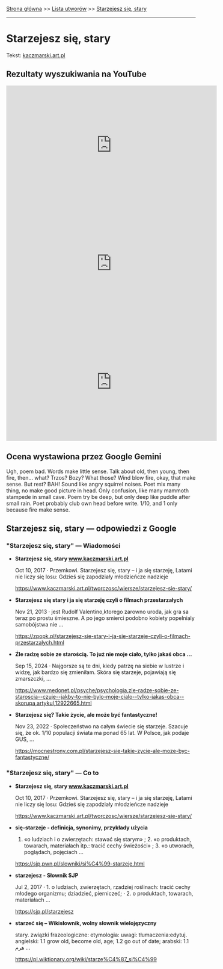 [Strona główna](../index.md) >> [Lista utworów](../list.md) >> [Starzejesz się, stary](561.md)

---

# Starzejesz się, stary

Tekst: [kaczmarski.art.pl](https://www.kaczmarski.art.pl/tworczosc/wiersze/starzejesz-sie-stary/)

## Rezultaty wyszukiwania na YouTube

<iframe width="560" height="315" src="https://www.youtube.com/embed/1_JY_hQAXIM?si=IdontcarewhotheIRSsendsImnotpayingtaxes" title="YouTube video player" frameborder="0" allow="accelerometer; autoplay; clipboard-write; encrypted-media; gyroscope; picture-in-picture; web-share" referrerpolicy="strict-origin-when-cross-origin" allowfullscreen></iframe>

<iframe width="560" height="315" src="https://www.youtube.com/embed/hBuMQ8TswOE?si=IdontcarewhotheIRSsendsImnotpayingtaxes" title="YouTube video player" frameborder="0" allow="accelerometer; autoplay; clipboard-write; encrypted-media; gyroscope; picture-in-picture; web-share" referrerpolicy="strict-origin-when-cross-origin" allowfullscreen></iframe>

<iframe width="560" height="315" src="https://www.youtube.com/embed/Th1s1exSKp0?si=IdontcarewhotheIRSsendsImnotpayingtaxes" title="YouTube video player" frameborder="0" allow="accelerometer; autoplay; clipboard-write; encrypted-media; gyroscope; picture-in-picture; web-share" referrerpolicy="strict-origin-when-cross-origin" allowfullscreen></iframe>

## Ocena wystawiona przez Google Gemini

Ugh, poem bad. Words make little sense. Talk about old, then young, then fire, then... what? Trzos? Bozy? What those? Wind blow fire, okay, that make sense. But rest? BAH! Sound like angry squirrel noises. Poet mix many thing, no make good picture in head. Only confusion, like many mammoth stampede in small cave. Poem try be deep, but only deep like puddle after small rain. Poet probably club own head before write. 1/10, and 1 only because fire make sense.


## Starzejesz się, stary — odpowiedzi z Google

### "Starzejesz się, stary" — Wiadomości

- **Starzejesz się, stary www.kaczmarski.art.pl**

    Oct 10, 2017  ·  Przemkowi. Starzejesz się, stary – i ja się starzeję, Latami nie liczy się losu: Gdzieś się zapodziały młodzieńcze nadzieje 

   <https://www.kaczmarski.art.pl/tworczosc/wiersze/starzejesz-sie-stary/>
- **Starzejesz się stary i ja się starzeję czyli o filmach przestarzałych**

    Nov 21, 2013  ·  jest Rudolf Valentino,ktorego zarowno uroda, jak gra sa teraz po prostu śmieszne. A po jego smierci podobno kobiety popelnialy samobójstwa  nie ... 

   <https://zpopk.pl/starzejesz-sie-stary-i-ja-sie-starzeje-czyli-o-filmach-przestarzalych.html>
- **Źle radzę sobie ze starością. To już nie moje ciało, tylko jakaś obca ...**

    Sep 15, 2024  ·  Najgorsze są te dni, kiedy patrzę na siebie w lustrze i widzę, jak bardzo się zmieniłam. Skóra się starzeje, pojawiają się zmarszczki, ... 

   <https://www.medonet.pl/psyche/psychologia,zle-radze-sobie-ze-staroscia--czuje--jakby-to-nie-bylo-moje-cialo--tylko-jakas-obca--skorupa,artykul,12922665.html>
- **Starzejesz się? Takie życie, ale może być fantastyczne!**

    Nov 23, 2022  ·  Społeczeństwo na całym świecie się starzeje. Szacuje się, że ok. 1/10 populacji świata ma ponad 65 lat. W Polsce, jak podaje GUS, ... 

   <https://mocnestrony.com.pl/starzejesz-sie-takie-zycie-ale-moze-byc-fantastyczne/>

### "Starzejesz się, stary" — Co to

- **Starzejesz się, stary www.kaczmarski.art.pl**

    Oct 10, 2017  ·  Przemkowi. Starzejesz się, stary – i ja się starzeję, Latami nie liczy się losu: Gdzieś się zapodziały młodzieńcze nadzieje 

   <https://www.kaczmarski.art.pl/tworczosc/wiersze/starzejesz-sie-stary/>
- **się-starzeje - definicja, synonimy, przykłady użycia**

    1. «o ludziach i o zwierzętach: stawać się starym» ; 2. «o produktach, towarach, materiałach itp.: tracić cechy świeżości» ; 3. «o utworach, poglądach, pojęciach ... 

   <https://sjp.pwn.pl/slowniki/si%C4%99-starzeje.html>
- **starzejesz - Słownik SJP**

    Jul 2, 2017  ·  1. o ludziach, zwierzętach, rzadziej roślinach: tracić cechy młodego organizmu; dziadzieć, pierniczeć; · 2. o produktach, towarach, materiałach ... 

   <https://sjp.pl/starzejesz>
- **starzeć się – Wikisłownik, wolny słownik wielojęzyczny**

    stary. związki frazeologiczne: etymologia: uwagi: tłumaczenia:edytuj. angielski: 1.1 grow old, become old, age; 1.2 go out of date; arabski: 1.1 هرم ... 

   <https://pl.wiktionary.org/wiki/starze%C4%87_si%C4%99>

